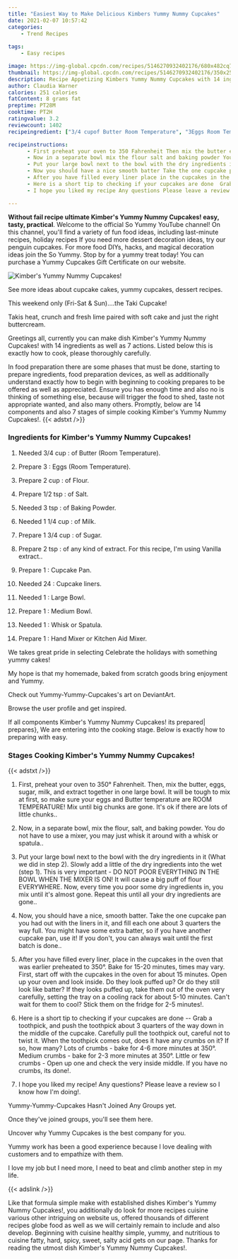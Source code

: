 ```yaml
---
title: "Easiest Way to Make Delicious Kimbers Yummy Nummy Cupcakes"
date: 2021-02-07 10:57:42
categories:
    - Trend Recipes
    
tags:
    - Easy recipes

image: https://img-global.cpcdn.com/recipes/5146270932402176/680x482cq70/kimbers-yummy-nummy-cupcakes-recipe-main-photo.jpg
thumbnail: https://img-global.cpcdn.com/recipes/5146270932402176/350x250cq70/kimbers-yummy-nummy-cupcakes-recipe-main-photo.jpg
description: Recipe Appetizing Kimbers Yummy Nummy Cupcakes with 14 ingredients and 7 stages of easy cooking.
author: Claudia Warner
calories: 251 calories
fatContent: 8 grams fat
preptime: PT28M
cooktime: PT2H
ratingvalue: 3.2
reviewcount: 1402
recipeingredient: ["3/4 cupof Butter Room Temperature", "3Eggs Room Temperature", "2 cupof Flour", "1/2 tspof Salt", "3 tspof Baking Powder", "1 1/4 cupof Milk", "1 3/4 cupof Sugar", "2 tspof any kind of extract For this recipe Im using Vanilla extract", "1Cupcake Pan", "24Cupcake liners", "1Large Bowl", "1Medium Bowl", "1Whisk or Spatula", "1Hand Mixer or Kitchen Aid Mixer"]

recipeinstructions: 
      - First preheat your oven to 350 Fahrenheit Then mix the butter eggs sugar milk and extract together in one large bowl It will be tough to mix at first so make sure your eggs and Butter temperature are ROOM TEMPERATURE Mix until big chunks are gone Its ok if there are lots of little chunks 
      - Now in a separate bowl mix the flour salt and baking powder You do not have to use a mixer you may just whisk it around with a whisk or spatula 
      - Put your large bowl next to the bowl with the dry ingredients in it What we did in step 2 Slowly add a little of the dry ingredients into the wet step 1 This is very important  DO NOT POOR EVERYTHING IN THE BOWL WHEN THE MIXER IS ON It will cause a big puff of flour EVERYWHERE Now every time you poor some dry ingredients in you mix until its almost gone Repeat this until all your dry ingredients are gone 
      - Now you should have a nice smooth batter Take the one cupcake pan you had out with the liners in it and fill each one about 3 quarters the way full You might have some extra batter so if you have another cupcake pan use it If you dont you can always wait until the first batch is done 
      - After you have filled every liner place in the cupcakes in the oven that was earlier preheated to 350 Bake for 1520 minutes times may vary First start off with the cupcakes in the oven for about 15 minutes Open up your oven and look inside Do they look puffed up Or do they still look like batter If they looks puffed up take them out of the oven very carefully setting the tray on a cooling rack for about 510 minutes Cant wait for them to cool Stick them on the fridge for 25 minutes 
      - Here is a short tip to checking if your cupcakes are done  Grab a toothpick and push the toothpick about 3 quarters of the way down in the middle of the cupcake Carefully pull the toothpick out careful not to twist it When the toothpick comes out does it have any crumbs on it If so how many Lots of crumbs  bake for 46 more minutes at 350 Medium crumbs  bake for 23 more minutes at 350 Little or few crumbs  Open up one and check the very inside middle If you have no crumbs its done 
      - I hope you liked my recipe Any questions Please leave a review so I know how Im doing

---
```




**Without fail recipe ultimate Kimber&#39;s Yummy Nummy Cupcakes! easy, tasty, practical**. Welcome to the official So Yummy YouTube channel! On this channel, you&#39;ll find a variety of fun food ideas, including last-minute recipes, holiday recipes If you need more dessert decoration ideas, try our penguin cupcakes. For more food DIYs, hacks, and magical decoration ideas join the So Yummy. Stop by for a yummy treat today! You can purchase a Yummy Cupcakes Gift Certificate on our website.


![Kimber&#39;s Yummy Nummy Cupcakes!](https://img-global.cpcdn.com/recipes/5146270932402176/680x482cq70/kimbers-yummy-nummy-cupcakes-recipe-main-photo.jpg "Kimber&#39;s Yummy Nummy Cupcakes!")



See more ideas about cupcake cakes, yummy cupcakes, dessert recipes.

This weekend only (Fri-Sat &amp; Sun)….the Taki Cupcake!

Takis heat, crunch and fresh lime paired with soft cake and just the right buttercream.


Greetings all, currently you can make dish Kimber&#39;s Yummy Nummy Cupcakes! with 14 ingredients as well as 7 actions. Listed below this is exactly how to cook, please thoroughly carefully.

In food preparation there are some phases that must be done, starting to prepare ingredients, food preparation devices, as well as additionally understand exactly how to begin with beginning to cooking prepares to be offered as well as appreciated. Ensure you has enough time and also no is thinking of something else, because will trigger the food to shed, taste not appropriate wanted, and also many others. Promptly, below are 14 components and also 7 stages of simple cooking Kimber&#39;s Yummy Nummy Cupcakes!.
{{< adstxt />}}

### Ingredients for Kimber&#39;s Yummy Nummy Cupcakes!


1. Needed 3/4 cup : of Butter (Room Temperature).

1. Prepare 3 : Eggs (Room Temperature).

1. Prepare 2 cup : of Flour.

1. Prepare 1/2 tsp : of Salt.

1. Needed 3 tsp : of Baking Powder.

1. Needed 1 1/4 cup : of Milk.

1. Prepare 1 3/4 cup : of Sugar.

1. Prepare 2 tsp : of any kind of extract. For this recipe, I&#39;m using Vanilla extract..

1. Prepare 1 : Cupcake Pan.

1. Needed 24 : Cupcake liners.

1. Needed 1 : Large Bowl.

1. Prepare 1 : Medium Bowl.

1. Needed 1 : Whisk or Spatula.

1. Prepare 1 : Hand Mixer or Kitchen Aid Mixer.


We takes great pride in selecting Celebrate the holidays with something yummy cakes!

My hope is that my homemade, baked from scratch goods bring enjoyment and Yummy.

Check out Yummy-Yummy-Cupcakes&#39;s art on DeviantArt.

Browse the user profile and get inspired.


If all components Kimber&#39;s Yummy Nummy Cupcakes! its prepared| prepares}, We are entering into the cooking stage. Below is exactly how to preparing with easy.

### Stages Cooking Kimber&#39;s Yummy Nummy Cupcakes!

{{< adstxt />}}


1. First, preheat your oven to 350° Fahrenheit. Then, mix the butter, eggs, sugar, milk, and extract together in one large bowl. It will be tough to mix at first, so make sure your eggs and Butter temperature are ROOM TEMPERATURE! Mix until big chunks are gone. It&#39;s ok if there are lots of little chunks..



1. Now, in a separate bowl, mix the flour, salt, and baking powder. You do not have to use a mixer, you may just whisk it around with a whisk or spatula..



1. Put your large bowl next to the bowl with the dry ingredients in it (What we did in step 2). Slowly add a little of the dry ingredients into the wet (step 1). This is very important - DO NOT POOR EVERYTHING IN THE BOWL WHEN THE MIXER IS ON! It will cause a big puff of flour EVERYWHERE. Now, every time you poor some dry ingredients in, you mix until it&#39;s almost gone. Repeat this until all your dry ingredients are gone..



1. Now, you should have a nice, smooth batter. Take the one cupcake pan you had out with the liners in it, and fill each one about 3 quarters the way full. You might have some extra batter, so if you have another cupcake pan, use it! If you don&#39;t, you can always wait until the first batch is done..



1. After you have filled every liner, place in the cupcakes in the oven that was earlier preheated to 350°. Bake for 15-20 minutes, times may vary. First, start off with the cupcakes in the oven for about 15 minutes. Open up your oven and look inside. Do they look puffed up? Or do they still look like batter? If they looks puffed up, take them out of the oven very carefully, setting the tray on a cooling rack for about 5-10 minutes. Can&#39;t wait for them to cool? Stick them on the fridge for 2-5 minutes!.



1. Here is a short tip to checking if your cupcakes are done -- Grab a toothpick, and push the toothpick about 3 quarters of the way down in the middle of the cupcake. Carefully pull the toothpick out, careful not to twist it. When the toothpick comes out, does it have any crumbs on it? If so, how many? Lots of crumbs - bake for 4-6 more minutes at 350°. Medium crumbs - bake for 2-3 more minutes at 350°. Little or few crumbs - Open up one and check the very inside middle. If you have no crumbs, its done!.



1. I hope you liked my recipe! Any questions? Please leave a review so I know how I&#39;m doing!.




Yummy-Yummy-Cupcakes Hasn&#39;t Joined Any Groups yet.

Once they&#39;ve joined groups, you&#39;ll see them here.

Uncover why Yummy Cupcakes is the best company for you.

Yummy work has been a good experience because I love dealing with customers and to empathize with them.

I love my job but I need more, I need to beat and climb another step in my life.


{{< adslink />}}

Like that formula simple make with established dishes Kimber&#39;s Yummy Nummy Cupcakes!, you additionally do look for more recipes cuisine various other intriguing on website us, offered thousands of different recipes globe food as well as we will certainly remain to include and also develop. Beginning with cuisine healthy simple, yummy, and nutritious to cuisine fatty, hard, spicy, sweet, salty acid gets on our page. Thanks for reading the utmost dish Kimber&#39;s Yummy Nummy Cupcakes!.
